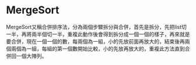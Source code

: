 # MergeSort
MergeSort又稱合併排序法，分為兩個步驟拆分與合併，首先是拆分，先把list切一半，再將兩半個切一半，重複此動作後會得到拆分成一個一個的樣子，再來就是要合併，現在一個一個的數，每兩個為一組，小的先放前面再放大的，結束後再兩個兩個為一組，每組的第一個數開始比較，小的先放再放大的，重複此方法直到合併回一個大陣列。
